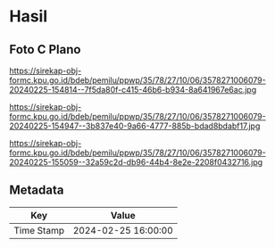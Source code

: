 # Hasil

## Foto C Plano

https://sirekap-obj-formc.kpu.go.id/bdeb/pemilu/ppwp/35/78/27/10/06/3578271006079-20240225-154814--7f5da80f-c415-46b6-b934-8a641967e6ac.jpg

https://sirekap-obj-formc.kpu.go.id/bdeb/pemilu/ppwp/35/78/27/10/06/3578271006079-20240225-154947--3b837e40-9a66-4777-885b-bdad8bdabf17.jpg

https://sirekap-obj-formc.kpu.go.id/bdeb/pemilu/ppwp/35/78/27/10/06/3578271006079-20240225-155059--32a59c2d-db96-44b4-8e2e-2208f0432716.jpg


## Metadata

| Key        | Value               |
| ---------- | ------------------- |
| Time Stamp | 2024-02-25 16:00:00 |




